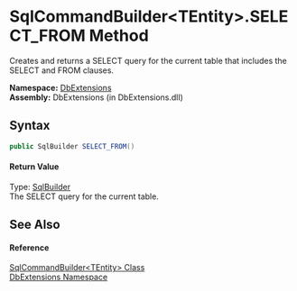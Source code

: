 SqlCommandBuilder&lt;TEntity>.SELECT_FROM Method
================================================
Creates and returns a SELECT query for the current table that includes the SELECT and FROM clauses.

**Namespace:** [DbExtensions][1]  
**Assembly:** DbExtensions (in DbExtensions.dll)

Syntax
------

```csharp
public SqlBuilder SELECT_FROM()
```

#### Return Value
Type: [SqlBuilder][2]  
The SELECT query for the current table.

See Also
--------

#### Reference
[SqlCommandBuilder&lt;TEntity> Class][3]  
[DbExtensions Namespace][1]  

[1]: ../README.md
[2]: ../SqlBuilder/README.md
[3]: README.md